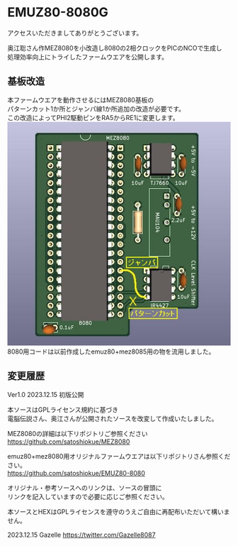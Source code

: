 # EMUZ80-8080G
アクセスいただきましてありがとうございます。  

奥江聡さん作MEZ8080を小改造し8080の2相クロックをPICのNCOで生成し  
処理効率向上にトライしたファームウエアを公開します。  

## 基板改造  
本ファームウエアを動作させるにはMEZ8080基板の  
パターンカット1か所とジャンパ線1か所追加の改造が必要です。  
この改造によってPHI2駆動ピンをRA5からRE1に変更します。  
![MEZ8080改造箇所](https://github.com/Gazelle8087/EMUZ80-8080G/blob/main/MEZ8080_modify.jpg)  
8080用コードは以前作成したemuz80+mez8085用の物を流用しました。  

## 変更履歴
Ver1.0 2023.12.15 初版公開

本ソースはGPLライセンス規約に基づき  
電脳伝説さん、奥江さんが公開されたソースを改変して作成いたしました。  

MEZ8080の詳細は以下リポジトリご参照ください  
https://github.com/satoshiokue/MEZ8080  

emuz80+mez8080用オリジナルファームウエアは以下リポジトリさん参照ください。  
https://github.com/satoshiokue/EMUZ80-8080  

オリジナル・参考ソースへのリンクは、ソースの冒頭に  
リンクを記入していますので必要に応じご参照ください。  

本ソースとHEXはGPLライセンスを遵守のうえご自由に再配布いただいて構いません。  

2023.12.15 Gazelle https://twitter.com/Gazelle8087
